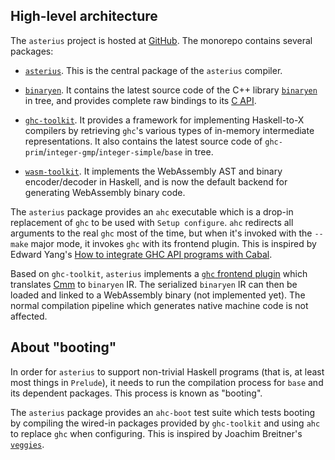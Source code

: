 ## High-level architecture

The `asterius` project is hosted at
[GitHub](https://github.com/tweag/asterius). The monorepo contains several
packages:

* [`asterius`](https://github.com/tweag/asterius/tree/master/asterius).
  This is the central package of the `asterius` compiler.

* [`binaryen`](https://github.com/tweag/asterius/tree/master/binaryen).
  It contains the latest source code of the C++ library
  [`binaryen`](https://github.com/WebAssembly/binaryen) in tree, and provides
  complete raw bindings to its
  [C API](https://github.com/tweag/asterius/blob/master/binaryen/binaryen/src/binaryen-c.h).

* [`ghc-toolkit`](https://github.com/tweag/asterius/tree/master/ghc-toolkit).
  It provides a framework for implementing Haskell-to-X compilers by retrieving
  `ghc`'s various types of in-memory intermediate representations. It also
  contains the latest source code of `ghc-prim`/`integer-gmp`/`integer-simple`/`base`
  in tree.

* [`wasm-toolkit`](https://github.com/tweag/asterius/tree/master/wasm-toolkit).
  It implements the WebAssembly AST and binary encoder/decoder in Haskell, and
  is now the default backend for generating WebAssembly binary code.

The `asterius` package provides an `ahc` executable which is a drop-in
replacement of `ghc` to be used with `Setup configure`. `ahc` redirects all
arguments to the real `ghc` most of the time, but when it's invoked with the
`--make` major mode, it invokes `ghc` with its frontend plugin. This is
inspired by Edward Yang's
[How to integrate GHC API programs with Cabal](http://blog.ezyang.com/2017/02/how-to-integrate-ghc-api-programs-with-cabal/).

Based on `ghc-toolkit`, `asterius` implements a
[`ghc` frontend plugin](https://downloads.haskell.org/~ghc/latest/docs/html/users_guide/extending_ghc.html#frontend-plugins)
which translates
[Cmm](https://ghc.haskell.org/trac/ghc/wiki/Commentary/Compiler/CmmType) to
`binaryen` IR. The serialized `binaryen` IR can then be loaded and linked to a
WebAssembly binary (not implemented yet). The normal compilation pipeline which
generates native machine code is not affected.

## About "booting"

In order for `asterius` to support non-trivial Haskell programs (that is, at
least most things in `Prelude`), it needs to run the compilation process for
`base` and its dependent packages. This process is known as "booting".

The `asterius` package provides an `ahc-boot` test suite which tests booting by
compiling the wired-in packages provided by `ghc-toolkit` and using `ahc` to
replace `ghc` when configuring. This is inspired by Joachim Breitner's
[`veggies`](https://github.com/nomeata/veggies).

